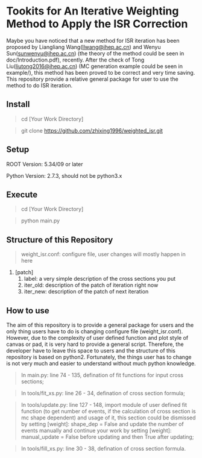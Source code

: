 # Tookits for An Iterative Weighting Method to Apply the ISR Correction
Maybe you have noticed that a new method for ISR iteration has been proposed by Liangliang Wang(llwang@ihep.ac.cn) and Wenyu Sun(sunwenyu@ihep.ac.cn) (the theory of the method could be seen in doc/Introduction.pdf), recently. After the check of Tong Liu(liutong2016@ihep.ac.cn) (MC generation example could be seen in example/), this method has been proved to be correct and very time saving. This repository provide a relative general package for user to use the method to do ISR iteration. 

## Install

> cd [Your Work Directory]

> git clone https://github.com/zhixing1996/weighted_isr.git

## Setup

ROOT Version: 5.34/09 or later

Python Version: 2.7.3, should not be python3.x

## Execute

> cd [Your Work Directory]

> python main.py

## Structure of this Repository

> weight_isr.conf: configure file, user changes will mostly happen in here

1. [patch] 
    1. label: a very simple description of the cross sections you put
    2. iter_old: description of the patch of iteration right now
    3. iter_new: description of the patch of next iteration


## How to use

The aim of this repository is to provide a general package for users and the only thing users have to do is changing configure file (weight_isr.conf). However, due to the complexity of user defined function and plot style of canvas or pad, it is very hard to provide a general script. Therefore, the developer have to leave this space to users and the structure of this repository is based on python2. Fortunately, the things user has to change is not very much and easier to understand without much python knowledge.

> In main.py: line 74 - 135, defination of fit functions for input cross sections;

> In tools/fit_xs.py: line 26 - 34, defination of cross section formula;

> In tools/update.py: line 127 - 148, import module of user defined fit function (to get number of events, if the calculation of cross section is mc shape dependent) and usage of it, this section could be dismissed by setting [weight]: shape_dep = False and update the number of events manually and continue your work by setting [weight]: manual_update = False before updating and then True after updating;

> In tools/fill_xs.py: line 30 - 38, defination of cross section formula.
